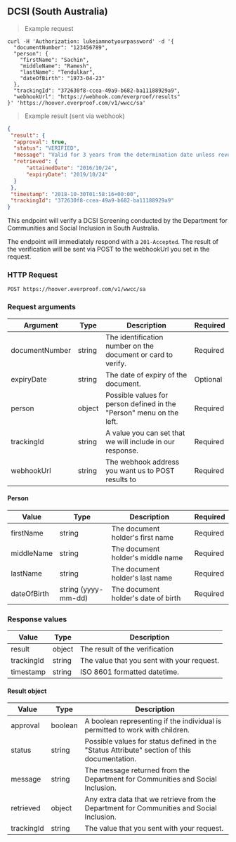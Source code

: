 ## DCSI (South Australia)

> Example request

```shell
curl -H 'Authorization: lukeiamnotyourpassword' -d '{
  "documentNumber": "123456789",
  "person": {
    "firstName": "Sachin",
    "middleName": "Ramesh",
    "lastName": "Tendulkar",
    "dateOfBirth": "1973-04-23"
  },
  "trackingId": "372630f8-ccea-49a9-b682-ba11188929a9",
  "webhookUrl": "https://webhook.com/everproof/results"
}' 'https://hoover.everproof.com/v1/wwcc/sa'
```

> Example result (sent via webhook)

```json
{
 "result": {
  "approval": true,
  "status": "VERIFIED",
  "message": "Valid for 3 years from the determination date unless revoked by the screening unit.",
  "retrieved": {
      "attainedDate": "2016/10/24",
      "expiryDate": "2019/10/24"
  }
 },
 "timestamp": "2018-10-30T01:58:16+00:00",
 "trackingId": "372630f8-ccea-49a9-b682-ba11188929a9"
}
```

This endpoint will verify a DCSI Screening conducted by the Department for Communities and Social Inclusion in South Australia.

The endpoint will immediately respond with a `201-Accepted`. The result of the verification will be sent via POST to the webhookUrl you set in the request.


### HTTP Request

`POST https://hoover.everproof.com/v1/wwcc/sa`

### Request arguments

Argument        | Type   | Description                                                          | Required
----------------| ------ | -------------------------------------------------------------------- | -----------
documentNumber  | string | The identification number on the document or card to verify.         | Required
expiryDate      | string | The date of expiry of the document.                                  | Optional
person          | object | Possible values for person defined in the "Person" menu on the left. | Required
trackingId      | string | A value you can set that we will include in our response.            | Required
webhookUrl      | string | The webhook address you want us to POST results to                   | Required 

#### Person

Value       | Type                 | Description                         | Required
----------- | -------------------- | ----------------------------------- | --------
firstName   | string               | The document holder's first name    | Required
middleName  | string               | The document holder's middle name   | Required
lastName    | string               | The document holder's last name     | Required
dateOfBirth | string (yyyy-mm-dd)  | The document holder's date of birth | Required

### Response values

Value       | Type    | Description                         
----------- | ------- | -----------------------------
result      | object  | The result of the verification
trackingId  | string  | The value that you sent with your request.
timestamp   | string  | ISO 8601 formatted datetime.

#### Result object

Value       | Type    | Description                         
----------- | ------- | -----------------------------
approval    | boolean | A boolean representing if the individual is permitted to work with children.
status      | string  | Possible values for status defined in the "Status Attribute" section of this documentation.
message     | string  | The message returned from the Department for Communities and Social Inclusion.
retrieved   | object  | Any extra data that we retrieve from the Department for Communities and Social Inclusion.
trackingId  | string  | The value that you sent with your request.
